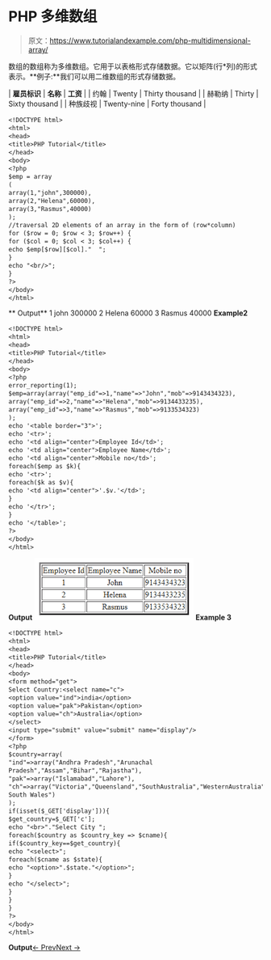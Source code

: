 # PHP 多维数组

> 原文：<https://www.tutorialandexample.com/php-multidimensional-array/>

数组的数组称为多维数组。它用于以表格形式存储数据。它以矩阵(行*列)的形式表示。**例子:**我们可以用二维数组的形式存储数据。

| **雇员标识** | **名称** | **工资** |
| 约翰 | Twenty | Thirty thousand |
| 赫勒纳 | Thirty | Sixty thousand |
| 种族歧视 | Twenty-nine | Forty thousand |

```
<!DOCTYPE html>
<html>
<head>
<title>PHP Tutorial</title>
</head>
<body>
<?php
$emp = array
(
array(1,"john",300000),
array(2,"Helena",60000),
array(3,"Rasmus",40000)
);
//traversal 2D elements of an array in the form of (row*column)
for ($row = 0; $row < 3; $row++) {
for ($col = 0; $col < 3; $col++) {
echo $emp[$row][$col]."  ";
}
echo "<br/>";
}
?>
</body>
</html>
```

** Output** 1 john 300000 2 Helena 60000 3 Rasmus 40000 **Example2**

```
<!DOCTYPE html>
<html>
<head>
<title>PHP Tutorial</title>
</head>
<body>
<?php
error_reporting(1);
$emp=array(array("emp_id"=>1,"name"=>"John","mob"=>9143434323),
array("emp_id"=>2,"name"=>"Helena","mob"=>9134433235),
array("emp_id"=>3,"name"=>"Rasmus","mob"=>9133534323)
);
echo '<table border="3">';
echo '<tr>';
echo '<td align="center">Employee Id</td>';
echo '<td align="center">Employee Name</td>';
echo '<td align="center">Mobile no</td>';
foreach($emp as $k){
echo '<tr>';
foreach($k as $v){
echo '<td align="center">'.$v.'</td>';
}
echo '</tr>';
}
echo '</table>';
?>
</body>
</html>
```

**Output** ![](img/e06eea58195b27db5eb3369a79ac0784.png) **Example 3**

```
<!DOCTYPE html>
<html>
<head>
<title>PHP Tutorial</title>
</head>
<body>
<form method="get">
Select Country:<select name="c">
<option value="ind">india</option>
<option value="pak">Pakistan</option>
<option value="ch">Australia</option>
</select>
<input type="submit" value="submit" name="display"/>
</form>
<?php
$country=array(
"ind"=>array("Andhra Pradesh","Arunachal Pradesh","Assam","Bihar","Rajastha"),
"pak"=>array("Islamabad","Lahore"),
"ch"=>array("Victoria","Queensland","SouthAustralia","WesternAustralia","New South Wales")
);
if(isset($_GET['display'])){
$get_country=$_GET['c'];
echo "<br>"."Select City ";
foreach($country as $country_key => $cname){
if($country_key==$get_country){
echo "<select>";
foreach($cname as $state){
echo "<option>".$state."</option>";
}
echo "</select>";
}
}
}
?>
</body>
</html>
```

**Output**[← Prev](https://www.tutorialandexample.com/php-associative-arrays)[Next →](https://www.tutorialandexample.com/php-array-functions)